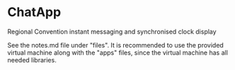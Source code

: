 # ChatApp
Regional Convention instant messaging and synchronised clock display

See the notes.md file under "files".
It is recommended to use the provided virtual machine along with the "apps" files, since the virtual machine has all needed libraries.


